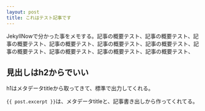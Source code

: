 ```yaml
---
layout: post
title: これはテスト記事です
---
```


JekyllNowで分かった事をメモする。記事の概要テスト、記事の概要テスト、記事の概要テスト、記事の概要テスト、記事の概要テスト、記事の概要テスト、記事の概要テスト、記事の概要テスト、記事の概要テスト、記事の概要テスト、

## 見出しはh2からでいい

h1はメタデータtitleから取ってきて、標準で出力してくれる。

`{{ post.excerpt }}`は、メタデータtitleと、記事書き出しから作ってくれてる。


